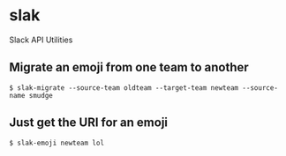 # slak
Slack API Utilities

## Migrate an emoji from one team to another
```
$ slak-migrate --source-team oldteam --target-team newteam --source-name smudge
```

## Just get the URI for an emoji
```
$ slak-emoji newteam lol
```
